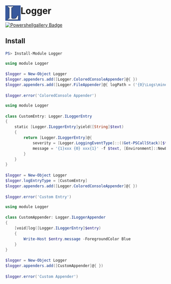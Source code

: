 # <img src="/Docs/Logo/icon.png" alt="Logo" width="48" align="left"/> Logger

[![Powershellgallery Badge][psgallery-badge]][psgallery-status]

## Install

```powershell
PS> Install-Module Logger
```

```powershell
using module Logger

$logger = New-Object Logger
$logger.appenders.add([Logger.ColoredConsoleAppender]@{ })
$logger.appenders.add([Logger.FileAppender]@{ logPath = ('{0}\Logs\miner.log' -f $PSScriptRoot) })

$logger.error('ColoredConsole Appender')
```

```powershell
using module Logger

class CustomEntry: Logger.ILoggerEntry
{
    static [Logger.ILoggerEntry]yield([String]$text)
    {
        return [Logger.ILoggerEntry]@{
            severity = [Logger.LoggingEventType]::((Get-PSCallStack)[$true].functionName)
            message = '{1}xxx {0} xxx{1}' -f $text, [Environment]::NewLine
        }
    }
}

$logger = New-Object Logger
$logger.logEntryType = [CustomEntry]
$logger.appenders.add([Logger.ColoredConsoleAppender]@{ })

$logger.error('Custom Entry')
```

```powershell
using module Logger

class CustomAppender: Logger.ILoggerAppender
{
    [void]log([Logger.ILoggerEntry]$entry)
    {
        Write-Host $entry.message -ForegroundColor Blue
    }
}

$logger = New-Object Logger
$logger.appenders.add([CustomAppender]@{ })

$logger.error('Custom Appender')
```

[psgallery-badge]: https://img.shields.io/badge/PowerShell_Gallery-1.0.7-green.svg
[psgallery-status]: https://www.powershellgallery.com/packages/Logger/1.0.7
